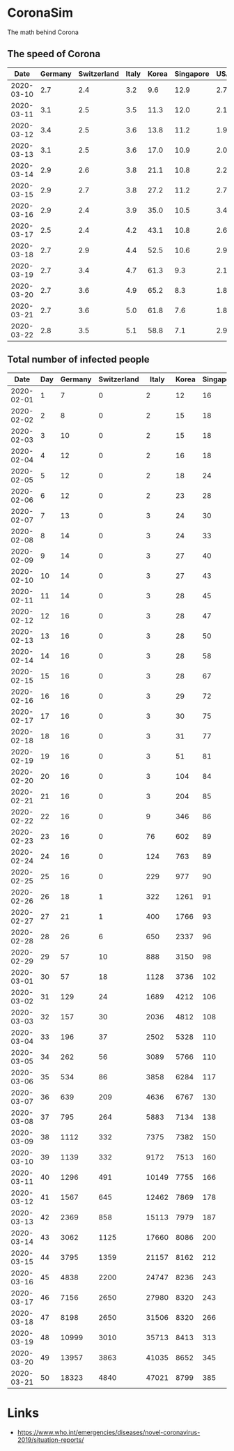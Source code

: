 # CoronaSim
The math behind Corona


## The speed of Corona

Date|Germany|Switzerland|Italy|Korea|Singapore|USA
----|-------|-----------|-----|-----|---------|---
2020-03-10|2.7|2.4|3.2|9.6|12.9|2.7
2020-03-11|3.1|2.5|3.5|11.3|12.0|2.1
2020-03-12|3.4|2.5|3.6|13.8|11.2|1.9
2020-03-13|3.1|2.5|3.6|17.0|10.9|2.0
2020-03-14|2.9|2.6|3.8|21.1|10.8|2.2
2020-03-15|2.9|2.7|3.8|27.2|11.2|2.7
2020-03-16|2.9|2.4|3.9|35.0|10.5|3.4
2020-03-17|2.5|2.4|4.2|43.1|10.8|2.6
2020-03-18|2.7|2.9|4.4|52.5|10.6|2.9
2020-03-19|2.7|3.4|4.7|61.3|9.3|2.1
2020-03-20|2.7|3.6|4.9|65.2|8.3|1.8
2020-03-21|2.7|3.6|5.0|61.8|7.6|1.8
2020-03-22|2.8|3.5|5.1|58.8|7.1|2.9

## Total number of infected people

Date|Day|Germany|Switzerland|Italy|Korea|Singapore|USA
----|---|-------|-----------|-----|-----|---------|---
2020-02-01|1|7|0|2|12|16|7
2020-02-02|2|8|0|2|15|18|8
2020-02-03|3|10|0|2|15|18|11
2020-02-04|4|12|0|2|16|18|11
2020-02-05|5|12|0|2|18|24|12
2020-02-06|6|12|0|2|23|28|12
2020-02-07|7|13|0|3|24|30|12
2020-02-08|8|14|0|3|24|33|12
2020-02-09|9|14|0|3|27|40|12
2020-02-10|10|14|0|3|27|43|12
2020-02-11|11|14|0|3|28|45|13
2020-02-12|12|16|0|3|28|47|13
2020-02-13|13|16|0|3|28|50|14
2020-02-14|14|16|0|3|28|58|15
2020-02-15|15|16|0|3|28|67|15
2020-02-16|16|16|0|3|29|72|15
2020-02-17|17|16|0|3|30|75|15
2020-02-18|18|16|0|3|31|77|15
2020-02-19|19|16|0|3|51|81|15
2020-02-20|20|16|0|3|104|84|15
2020-02-21|21|16|0|3|204|85|15
2020-02-22|22|16|0|9|346|86|35
2020-02-23|23|16|0|76|602|89|35
2020-02-24|24|16|0|124|763|89|35
2020-02-25|25|16|0|229|977|90|53
2020-02-26|26|18|1|322|1261|91|53
2020-02-27|27|21|1|400|1766|93|59
2020-02-28|28|26|6|650|2337|96|59
2020-02-29|29|57|10|888|3150|98|62
2020-03-01|30|57|18|1128|3736|102|62
2020-03-02|31|129|24|1689|4212|106|62
2020-03-03|32|157|30|2036|4812|108|64
2020-03-04|33|196|37|2502|5328|110|108
2020-03-05|34|262|56|3089|5766|110|129
2020-03-06|35|534|86|3858|6284|117|148
2020-03-07|36|639|209|4636|6767|130|213
2020-03-08|37|795|264|5883|7134|138|213
2020-03-09|38|1112|332|7375|7382|150|213
2020-03-10|39|1139|332|9172|7513|160|472
2020-03-11|40|1296|491|10149|7755|166|696
2020-03-12|41|1567|645|12462|7869|178|987
2020-03-13|42|2369|858|15113|7979|187|1264
2020-03-14|43|3062|1125|17660|8086|200|1678
2020-03-15|44|3795|1359|21157|8162|212|1678
2020-03-16|45|4838|2200|24747|8236|243|1678
2020-03-17|46|7156|2650|27980|8320|243|3503
2020-03-18|47|8198|2650|31506|8320|266|3536
2020-03-19|48|10999|3010|35713|8413|313|7087
2020-03-20|49|13957|3863|41035|8652|345|10442
2020-03-21|50|18323|4840|47021|8799|385|15219

# Links

- https://www.who.int/emergencies/diseases/novel-coronavirus-2019/situation-reports/
